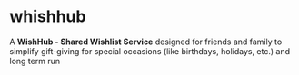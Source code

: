 # whishhub
A **WishHub - Shared Wishlist Service** designed for friends and family to simplify gift-giving for special occasions (like birthdays, holidays, etc.) and long term run
